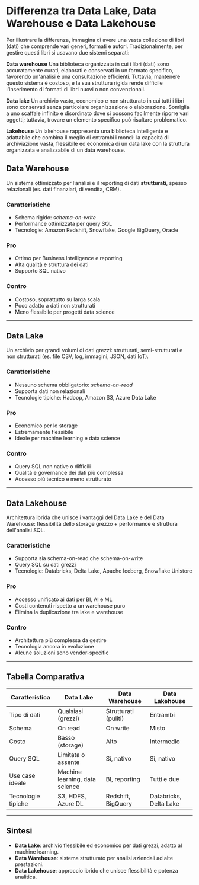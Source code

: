 # Differenza tra Data Lake, Data Warehouse e Data Lakehouse

Per illustrare la differenza, immagina di avere
una vasta collezione di libri (dati) che comprende vari generi,
formati e autori. Tradizionalmente, per gestire questi libri si usavano
due sistemi separati:

**Data warehouse**
Una biblioteca organizzata in cui i libri (dati) sono accuratamente
curati, elaborati e conservati in un formato specifico,
favorendo un'analisi e una consultazione efficienti. Tuttavia,
mantenere questo sistema è costoso, e la sua struttura rigida
rende difficile l'inserimento di formati di libri nuovi o non convenzionali.

**Data lake**
Un archivio vasto, economico e non strutturato in cui
tutti i libri sono conservati senza particolare organizzazione o
elaborazione. Somiglia a uno scaffale infinito e disordinato
dove si possono facilmente riporre vari oggetti; tuttavia,
trovare un elemento specifico può risultare problematico.

**Lakehouse**
Un lakehouse rappresenta una biblioteca intelligente e adattabile che
combina il meglio di entrambi i mondi: la capacità di archiviazione vasta, flessibile ed economica di un data lake con la struttura organizzata e analizzabile di un data warehouse.




## Data Warehouse

Un sistema ottimizzato per l’analisi e il reporting di dati **strutturati**, spesso relazionali (es. dati finanziari, di vendita, CRM).

### Caratteristiche
- Schema rigido: *schema-on-write*
- Performance ottimizzata per query SQL
- Tecnologie: Amazon Redshift, Snowflake, Google BigQuery, Oracle

### Pro
- Ottimo per Business Intelligence e reporting
- Alta qualità e struttura dei dati
- Supporto SQL nativo

### Contro
- Costoso, soprattutto su larga scala
- Poco adatto a dati non strutturati
- Meno flessibile per progetti data science

---

## Data Lake

Un archivio per grandi volumi di dati grezzi: strutturati, semi-strutturati e non strutturati (es. file CSV, log, immagini, JSON, dati IoT).

### Caratteristiche
- Nessuno schema obbligatorio: *schema-on-read*
- Supporta dati non relazionali
- Tecnologie tipiche: Hadoop, Amazon S3, Azure Data Lake

### Pro
- Economico per lo storage
- Estremamente flessibile
- Ideale per machine learning e data science

### Contro
- Query SQL non native o difficili
- Qualità e governance dei dati più complessa
- Accesso più tecnico e meno strutturato

---

## Data Lakehouse

Architettura ibrida che unisce i vantaggi del Data Lake e del Data Warehouse:
flessibilità dello storage grezzo + performance e struttura dell'analisi SQL.

### Caratteristiche
- Supporta sia schema-on-read che schema-on-write
- Query SQL su dati grezzi
- Tecnologie: Databricks, Delta Lake, Apache Iceberg, Snowflake Unistore

### Pro
- Accesso unificato ai dati per BI, AI e ML
- Costi contenuti rispetto a un warehouse puro
- Elimina la duplicazione tra lake e warehouse

### Contro
- Architettura più complessa da gestire
- Tecnologia ancora in evoluzione
- Alcune soluzioni sono vendor-specific

---

## Tabella Comparativa

| Caratteristica       | Data Lake             | Data Warehouse         | Data Lakehouse           |
|----------------------|------------------------|-------------------------|---------------------------|
| Tipo di dati         | Qualsiasi (grezzi)     | Strutturati (puliti)    | Entrambi                  |
| Schema               | On read                | On write                | Misto                     |
| Costo                | Basso (storage)        | Alto                    | Intermedio                |
| Query SQL            | Limitata o assente     | Sì, nativo              | Sì, nativo                |
| Use case ideale      | Machine learning, data science | BI, reporting     | Tutti e due              |
| Tecnologie tipiche   | S3, HDFS, Azure DL     | Redshift, BigQuery      | Databricks, Delta Lake    |

---

## Sintesi

- **Data Lake**: archivio flessibile ed economico per dati grezzi, adatto al machine learning.
- **Data Warehouse**: sistema strutturato per analisi aziendali ad alte prestazioni.
- **Data Lakehouse**: approccio ibrido che unisce flessibilità e potenza analitica.
